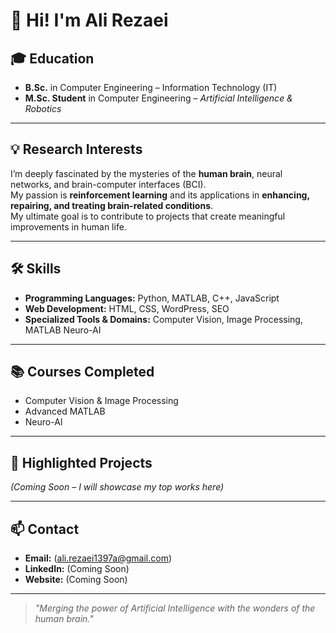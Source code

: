 # 👋 Hi! I'm Ali Rezaei  

## 🎓 Education  
- **B.Sc.** in Computer Engineering – Information Technology (IT)  
- **M.Sc. Student** in Computer Engineering – *Artificial Intelligence & Robotics*  

---

## 💡 Research Interests  
I’m deeply fascinated by the mysteries of the **human brain**, neural networks, and brain-computer interfaces (BCI).  
My passion is **reinforcement learning** and its applications in **enhancing, repairing, and treating brain-related conditions**.  
My ultimate goal is to contribute to projects that create meaningful improvements in human life.  

---

## 🛠 Skills  
- **Programming Languages:** Python, MATLAB, C++, JavaScript  
- **Web Development:** HTML, CSS, WordPress, SEO  
- **Specialized Tools & Domains:** Computer Vision, Image Processing, MATLAB Neuro-AI  

---

## 📚 Courses Completed  
- Computer Vision & Image Processing  
- Advanced MATLAB  
- Neuro-AI  

---

## 🚀 Highlighted Projects  
*(Coming Soon – I will showcase my top works here)*  

---

## 📫 Contact  
- **Email:** (ali.rezaei1397a@gmail.com)  
- **LinkedIn:** (Coming Soon)  
- **Website:** (Coming Soon)  

---

> *"Merging the power of Artificial Intelligence with the wonders of the human brain."*  
